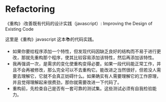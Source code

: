 # Refactoring
《重构》:改善既有代码的设计实践（javascript）<Refactoring>: Improving the Design of Existing Code

这里是《重构》javascript 这本📚的代码实践。


- 如果你要给程序添加一个特性，但发现代码因缺乏良好的结构而不易于进行更改，那就先重构那个程序，使其比较容易添加该特性，然后再添加该特性。
- 我再强调一次，是需求的变化使重构变得必要。如果一段代码能正常工作，并且不会再被修改，那么完全可以不去重构它。能改进之当然很好，但若没人需要去理解它，它就不会真正妨碍什么。如果确实有人需要理解它的工作原理，并且觉得理解起来很费劲，那你就需要改进一下代码了。
- 重构前，先检查自己是否有一套可靠的测试集。这些测试必须有自我检验能力。
